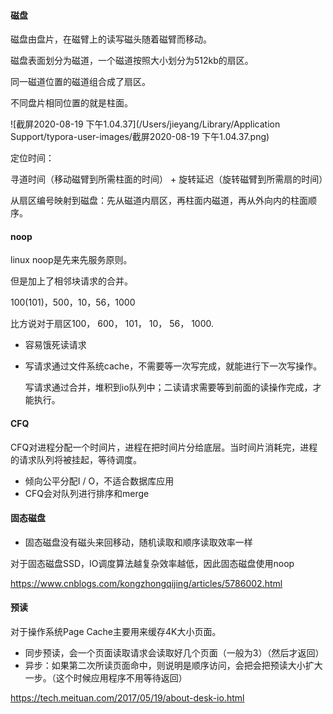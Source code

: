 #### 磁盘

磁盘由盘片，在磁臂上的读写磁头随着磁臂而移动。

磁盘表面划分为磁道，一个磁道按照大小划分为512kb的扇区。

同一磁道位置的磁道组合成了扇区。



不同盘片相同位置的就是柱面。

![截屏2020-08-19 下午1.04.37](/Users/jieyang/Library/Application Support/typora-user-images/截屏2020-08-19 下午1.04.37.png)

定位时间：

寻道时间（移动磁臂到所需柱面的时间） + 旋转延迟（旋转磁臂到所需扇的时间）



从扇区编号映射到磁盘：先从磁道内扇区，再柱面内磁道，再从外向内的柱面顺序。

#### noop 

linux noop是先来先服务原则。

但是加上了相邻块请求的合并。

100(101)，500，10，56，1000

比方说对于扇区100， 600， 101， 10， 56， 1000.



- 容易饿死读请求

- 写请求通过文件系统cache，不需要等一次写完成，就能进行下一次写操作。

  写请求通过合并，堆积到io队列中；二读请求需要等到前面的读操作完成，才能执行。



#### CFQ

CFQ对进程分配一个时间片，进程在把时间片分给底层。当时间片消耗完，进程的请求队列将被挂起，等待调度。

- 倾向公平分配I / O，不适合数据库应用
- CFQ会对队列进行排序和merge



#### 固态磁盘

- 固态磁盘没有磁头来回移动，随机读取和顺序读取效率一样

对于固态磁盘SSD，IO调度算法越复杂效率越低，因此固态磁盘使用noop

https://www.cnblogs.com/kongzhongqijing/articles/5786002.html

#### 预读

对于操作系统Page Cache主要用来缓存4K大小页面。

- 同步预读，会一个页面读取请求会读取好几个页面（一般为3）（然后才返回）
- 异步：如果第二次所读页面命中，则说明是顺序访问，会把会把预读大小扩大一步。（这个时候应用程序不用等待返回）

https://tech.meituan.com/2017/05/19/about-desk-io.html

